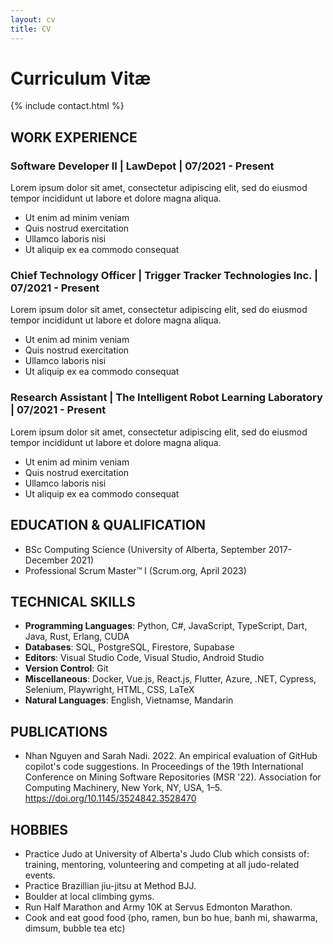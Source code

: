```yaml
---
layout: cv
title: CV
---
```


# Curriculum Vitæ

{% include contact.html %}

## WORK EXPERIENCE
### Software Developer II | LawDepot | 07/2021 - Present  
Lorem ipsum dolor sit amet, consectetur adipiscing elit, sed do eiusmod tempor incididunt ut labore et dolore magna aliqua.

- Ut enim ad minim veniam
- Quis nostrud exercitation
- Ullamco laboris nisi
- Ut aliquip ex ea commodo consequat

### Chief Technology Officer | Trigger Tracker Technologies Inc. | 07/2021 - Present  
Lorem ipsum dolor sit amet, consectetur adipiscing elit, sed do eiusmod tempor incididunt ut labore et dolore magna aliqua.

- Ut enim ad minim veniam
- Quis nostrud exercitation
- Ullamco laboris nisi
- Ut aliquip ex ea commodo consequat

### Research Assistant | The Intelligent Robot Learning Laboratory | 07/2021 - Present  
Lorem ipsum dolor sit amet, consectetur adipiscing elit, sed do eiusmod tempor incididunt ut labore et dolore magna aliqua.

- Ut enim ad minim veniam
- Quis nostrud exercitation
- Ullamco laboris nisi
- Ut aliquip ex ea commodo consequat

## EDUCATION & QUALIFICATION
- BSc Computing Science (University of Alberta, September 2017-December 2021)
- Professional Scrum Master™ I (Scrum.org, April 2023)

## TECHNICAL SKILLS
- **Programming Languages**: Python, C#, JavaScript, TypeScript, Dart, Java, Rust, Erlang, CUDA
- **Databases**: SQL, PostgreSQL, Firestore, Supabase
- **Editors**: Visual Studio Code, Visual Studio, Android Studio
- **Version Control**: Git
- **Miscellaneous**: Docker, Vue.js, React.js, Flutter, Azure, .NET, Cypress, Selenium, Playwright, HTML, CSS, LaTeX
- **Natural Languages**: English, Vietnamse, Mandarin

## PUBLICATIONS
- Nhan Nguyen and Sarah Nadi. 2022. An empirical evaluation of GitHub copilot's code suggestions. In Proceedings of the 19th International Conference on Mining Software Repositories (MSR '22). Association for Computing Machinery, New York, NY, USA, 1–5. https://doi.org/10.1145/3524842.3528470

## HOBBIES
- Practice Judo at University of Alberta's Judo Club which consists of: training, mentoring, volunteering and competing at all judo-related events.
- Practice Brazillian jiu-jitsu at Method BJJ.
- Boulder at local climbing gyms.
- Run Half Marathon and Army 10K at Servus Edmonton Marathon.
- Cook and eat good food (pho, ramen, bun bo hue, banh mi, shawarma, dimsum, bubble tea etc)